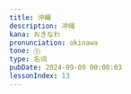 ```yaml
---
title: 沖縄
description: 冲绳
kana: おきなわ
pronunciation: okinawa
tone: ⓪
type: 名词
pubDate: 2024-09-09 00:00:03
lessonIndex: 13
---
```

